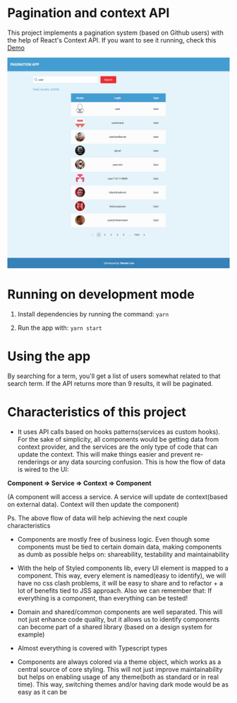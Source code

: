 # Pagination and context API

This project implements a pagination system (based on Github users) with the help of React's Context API. If you want to see it running, check this [Demo](https://pagination-with-context-api.netlify.app)

![Print](print/print.png)

# Running on development mode

1) Install dependencies by running the command: ```yarn```

2) Run the app with: ```yarn start```

# Using the app

By searching for a term, you'll get a list of users somewhat related to that search term. If the API returns more than 9 results, it will be paginated.

# Characteristics of this project

* It uses API calls based on hooks patterns(services as custom hooks). For the sake of simplicity, all components would be getting data from context provider, and the services are the only type of code that can update the context. This will make things easier and prevent re-renderings or any data sourcing confusion. This is how the flow of data is wired to the UI:
  
__Component => Service => Context => Component__

(A component will access a service. A service will update de context(based on external data). Context will then update the component)

Ps. The above flow of data will help achieving the next couple characteristics
 
* Components are mostly free of business logic. Even though some components must be tied to certain domain data, making components as dumb as possible helps on: shareability, testability and maintainability

* With the help of Styled components lib, every UI element is mapped to a component. This way, every element is named(easy to identify), we will have no css clash problems, it will be easy to share and to refactor + a lot of benefits tied to JSS approach. Also we can remember that: If everything is a component, than everything can be tested!

* Domain and shared/common components are well separated. This will not just enhance code quality, but it allows us to identify components can become part of a shared library (based on a design system for example)

* Almost everything is covered with Typescript types

* Components are always colored via a theme object, which works as a central source of core styling. This will not just improve maintainability but helps on enabling usage of any theme(both as standard or in real time). This way, switching themes and/or having dark mode would be as easy as it can be